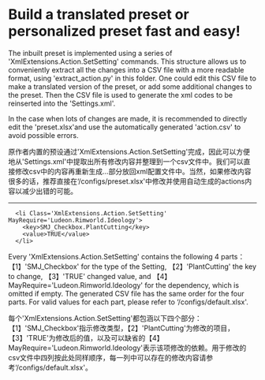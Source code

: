 # Build a translated preset or personalized preset fast and easy!

The inbuilt preset is implemented using a series of 'XmlExtensions.Action.SetSetting' commands. This structure allows us to conveniently extract all the changes into a CSV file with a more readable format, using 'extract_action.py' in this folder. One could edit this CSV file to make a translated version of the preset, or add some additional changes to the preset. Then the CSV file is used to generate the xml codes to be reinserted into the 'Settings.xml'.

In the case when lots of changes are made, it is recommended to directly edit the 'preset.xlsx'and use the automatically generated 'action.csv' to avoid possible errors.


原作者内置的预设通过'XmlExtensions.Action.SetSetting'完成，因此可以方便地从'Settings.xml'中提取出所有修改内容并整理到一个csv文件中。我们可以直接修改csv中的内容再重新生成<actions>...</actions>部分放回xml配置文件中。当然，如果修改内容很多的话，推荐直接在‘/configs/preset.xlsx'中修改并使用自动生成的actions内容以减少出错的可能。

---

```
  <li Class='XmlExtensions.Action.SetSetting' MayRequire='Ludeon.Rimworld.Ideology'>
    <key>SMJ_Checkbox.PlantCutting</key>
    <value>TRUE</value>
  </li>
```
Every 'XmlExtensions.Action.SetSetting' contains the following 4 parts：【1】'SMJ_Checkbox' for the type of the Setting, 【2】'PlantCutting' the key to change, 【3】'TRUE' changed value, and 【4】MayRequire='Ludeon.Rimworld.Ideology' for the dependency, which is omitted if empty. The generated CSV file has the same order for the four parts. For valid values for each part, please refer to ‘/configs/default.xlsx'.

每个'XmlExtensions.Action.SetSetting'都包涵以下四个部分：【1】'SMJ_Checkbox'指示修改类型，【2】'PlantCutting'为修改的项目，【3】'TRUE'为修改后的值，以及可以缺省的【4】MayRequire='Ludeon.Rimworld.Ideology'表示该项修改的依赖。用于修改的csv文件中四列按此处同样顺序，每一列中可以存在的修改内容请参考‘/configs/default.xlsx'。
